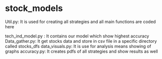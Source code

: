 # stock_models
Util.py: It is used for creating all strategies and all main functions are coded here

tech_ind_model.py : It contains our model which show highest accuracy
Data_gather.py: It get stocks data and store in csv file in a specific directory called stocks_dfs
data_visuals.py: It is use for analysis means showing of graphs
accuracy.py: It creates pdfs of all strategies and show results as well
